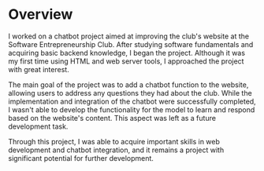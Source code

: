 # Overview
I worked on a chatbot project aimed at improving the club's website at the Software Entrepreneurship Club. After studying software fundamentals and acquiring basic backend knowledge, I began the project. Although it was my first time using HTML and web server tools, I approached the project with great interest.

The main goal of the project was to add a chatbot function to the website, allowing users to address any questions they had about the club. While the implementation and integration of the chatbot were successfully completed, I wasn't able to develop the functionality for the model to learn and respond based on the website's content. This aspect was left as a future development task.

Through this project, I was able to acquire important skills in web development and chatbot integration, and it remains a project with significant potential for further development.
